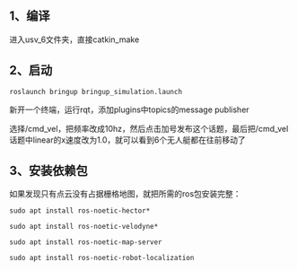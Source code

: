 ## 1、编译

进入usv_6文件夹，直接catkin_make

## 2、启动

`roslaunch bringup bringup_simulation.launch`

新开一个终端，运行rqt，添加plugins中topics的message publisher

选择/cmd_vel，把频率改成10hz，然后点击加号发布这个话题，最后把/cmd_vel话题中linear的x速度改为1.0，就可以看到6个无人艇都在往前移动了

## 3、安装依赖包
如果发现只有点云没有占据栅格地图，就把所需的ros包安装完整：

`sudo apt install ros-noetic-hector*`

`sudo apt install ros-noetic-velodyne*`

`sudo apt install ros-noetic-map-server`

`sudo apt install ros-noetic-robot-localization`
